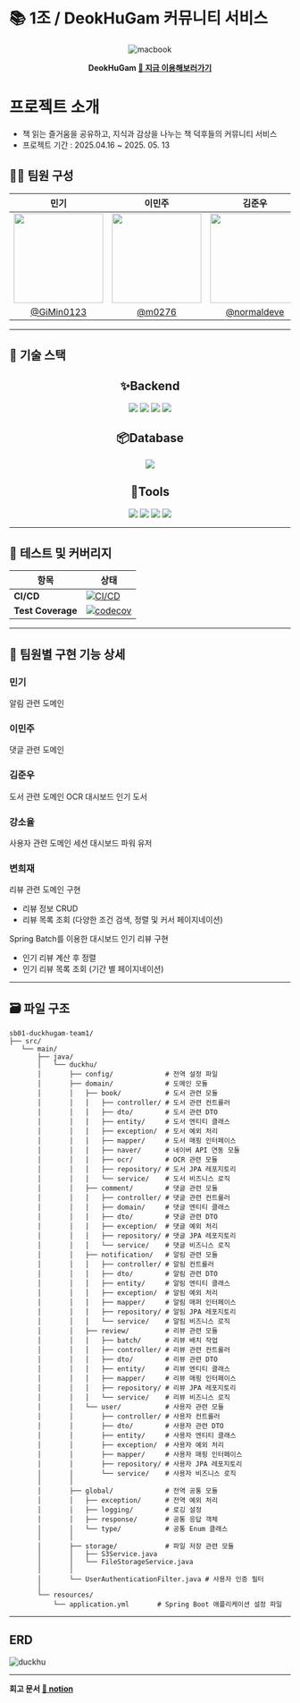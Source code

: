 # 📚 1조 / DeokHuGam 커뮤니티 서비스
<div align ="center">
  
  ![macbook](https://github.com/user-attachments/assets/a872a790-0bc6-4b23-b18c-699eea792e9c)
  
**DeokHuGam [🔗 지금 이용해보러가기](http://www.deokhugam.store/)**
</div>

#  프로젝트 소개

- 책 읽는 즐거움을 공유하고, 지식과 감상을 나누는 책 덕후들의 커뮤니티 서비스
- 프로젝트 기간 : 2025.04.16 ~ 2025. 05. 13

## 🧑‍💻 팀원 구성

|             민기                |                     이민주                     |                  김준우                          |                강소율                       |                      변희재         |
| :--------------------------------------: | :--------------------------------------------: | :----------------------------------------------: | :----------------------------------------------: | :--------------------------------------------: |
|<img width="160px" src="https://github.com/user-attachments/assets/a6b8709d-13ed-45dc-b093-96948db20a91"/>|<img width="160px" src="https://github.com/user-attachments/assets/a7781d01-fea9-4454-97e7-c7c51415f283"/>|<img width="160px" src="https://github.com/user-attachments/assets/438f7157-943b-4dcc-bed0-210247c1e50e"/>|<img width="160px" src="https://github.com/user-attachments/assets/b0c2314f-8c9e-4dab-8caa-a6b4c29bce44">|<img width="160px" src="https://github.com/user-attachments/assets/d4c6dbc7-392a-4dcf-bdb6-3408c8268638"/>|
| [@GiMin0123](https://github.com/GiMin0123) | [@m0276](https://github.com/m0276) |[@normaldeve](https://github.com/normaldeve)| [@soyul9280](https://github.com/soyul9280) |[@Heyaaz](https://github.com/Heyaaz)|
------

## 🔧 기술 스택

<h2 align="center">✨Backend</h2>

<div align="center">
	<img src="https://img.shields.io/badge/SpringBoot-6DB33F?style=for-the-badge&logo=springboot&logoColor=white">
    <img src="https://img.shields.io/badge/spring data jpa-6DB33F?style=for-the-badge&logo=spring&logoColor=white">
    <img src="https://img.shields.io/badge/java-000000?style=for-the-badge&logo=openjdk&logoColor=white">
    <img src="https://img.shields.io/badge/gradle-02303A?style=for-the-badge&logo=gradle&logoColor=white">
</div>


<h2 align="center">📦️Database</h2>

<div align="center">
	<img src="https://img.shields.io/badge/PostgresQL-4169E1?style=for-the-badge&logo=postgresql&logoColor=white">
</div>

<h2 align="center">🔨Tools</h2>

<div align="center">
	<img src="https://img.shields.io/badge/Git-F05032?style=for-the-badge&logo=git&logoColor=white">
	<img src="https://img.shields.io/badge/GitHub-181717?style=for-the-badge&logo=github&logoColor=white">
    <img src="https://img.shields.io/badge/Discord-5865F2?style=for-the-badge&logo=discord&logoColor=white">
    <img src="https://img.shields.io/badge/IntelliJ IDEA-000000?style=for-the-badge&logo=intellijidea&logoColor=white">
</div>


------

## 🧪 테스트 및 커버리지

| 항목              | 상태                                                                                             |
|------------------|--------------------------------------------------------------------------------------------------|
| **CI/CD**        | [![CI/CD](https://github.com/sb01-deokhugam-team1/sb01-deokhugam-team1/actions/workflows/cicd.yml/badge.svg)](https://github.com/sb01-deokhugam-team1/sb01-deokhugam-team1/actions/workflows/cicd.yml) |
| **Test Coverage**| [![codecov](https://codecov.io/gh/sb01-deokhugam-team1/sb01-deokhugam-team1/branch/main/graph/badge.svg)](https://codecov.io/gh/sb01-deokhugam-team1/sb01-deokhugam-team1) |

---

## 📝 팀원별 구현 기능 상세

### 민기
알림 관련 도메인

### 이민주
댓글 관련 도메인


### 김준우
도서 관련 도메인
OCR
대시보드 인기 도서

### 강소율
사용자 관련 도메인
세션
대시보드 파워 유저

### 변희재
리뷰 관련 도메인 구현
- 리뷰 정보 CRUD
- 리뷰 목록 조회 (다양한 조건 검색, 정렬 및 커서 페이지네이션)

Spring Batch를 이용한 대시보드 인기 리뷰 구현
- 인기 리뷰 계산 후 정렬
- 인기 리뷰 목록 조회 (기간 별 페이지네이션)

------

## 🗃️ 파일 구조

```
sb01-duckhugam-team1/
├── src/
   └── main/
       ├── java/
       │   └── duckhu/
       │       ├── config/             # 전역 설정 파일
       │       ├── domain/             # 도메인 모듈
       │       │   ├── book/           # 도서 관련 모듈
       │       │   │   ├── controller/ # 도서 관련 컨트롤러
       │       │   │   ├── dto/        # 도서 관련 DTO
       │       │   │   ├── entity/     # 도서 엔티티 클래스
       │       │   │   ├── exception/  # 도서 예외 처리
       │       │   │   ├── mapper/     # 도서 매핑 인터페이스
       │       │   │   ├── naver/      # 네이버 API 연동 모듈
       │       │   │   ├── ocr/        # OCR 관련 모듈
       │       │   │   ├── repository/ # 도서 JPA 레포지토리
       │       │   │   └── service/    # 도서 비즈니스 로직
       │       │   ├── comment/        # 댓글 관련 모듈
       │       │   │   ├── controller/ # 댓글 관련 컨트롤러
       │       │   │   ├── domain/     # 댓글 엔티티 클래스
       │       │   │   ├── dto/        # 댓글 관련 DTO
       │       │   │   ├── exception/  # 댓글 예외 처리
       │       │   │   ├── repository/ # 댓글 JPA 레포지토리
       │       │   │   └── service/    # 댓글 비즈니스 로직
       │       │   ├── notification/   # 알림 관련 모듈
       │       │   │   ├── controller/ # 알림 컨트롤러
       │       │   │   ├── dto/        # 알림 관련 DTO
       │       │   │   ├── entity/     # 알림 엔티티 클래스
       │       │   │   ├── exception/  # 알림 예외 처리
       │       │   │   ├── mapper/     # 알림 매퍼 인터페이스
       │       │   │   ├── repository/ # 알림 JPA 레포지토리
       │       │   │   └── service/    # 알림 비즈니스 로직
       │       │   ├── review/         # 리뷰 관련 모듈
       │       │   │   ├── batch/      # 리뷰 배치 작업
       │       │   │   ├── controller/ # 리뷰 관련 컨트롤러
       │       │   │   ├── dto/        # 리뷰 관련 DTO
       │       │   │   ├── entity/     # 리뷰 엔티티 클래스
       │       │   │   ├── mapper/     # 리뷰 매핑 인터페이스
       │       │   │   ├── repository/ # 리뷰 JPA 레포지토리
       │       │   │   └── service/    # 리뷰 비즈니스 로직
       │       │   └── user/           # 사용자 관련 모듈
       │       │       ├── controller/ # 사용자 컨트롤러
       │       │       ├── dto/        # 사용자 관련 DTO
       │       │       ├── entity/     # 사용자 엔티티 클래스
       │       │       ├── exception/  # 사용자 예외 처리
       │       │       ├── mapper/     # 사용자 매핑 인터페이스
       │       │       ├── repository/ # 사용자 JPA 레포지토리
       │       │       └── service/    # 사용자 비즈니스 로직
       │       │
       │       ├── global/             # 전역 공통 모듈
       │       │   ├── exception/      # 전역 예외 처리
       │       │   ├── logging/        # 로깅 설정
       │       │   ├── response/       # 공통 응답 객체
       │       │   └── type/           # 공통 Enum 클래스
       │       │
       │       ├── storage/            # 파일 저장 관련 모듈
       │       │   ├── S3Service.java
       │       │   └── FileStorageService.java
       │       │
       │       └── UserAuthenticationFilter.java # 사용자 인증 필터
       │
       └── resources/
           └── application.yml       # Spring Boot 애플리케이션 설정 파일
```
------

## ERD
![duckhu](https://github.com/user-attachments/assets/a194d299-9f43-4ce4-96c5-f875705b1393)

------

**회고 문서 [🔗 notion]()**


